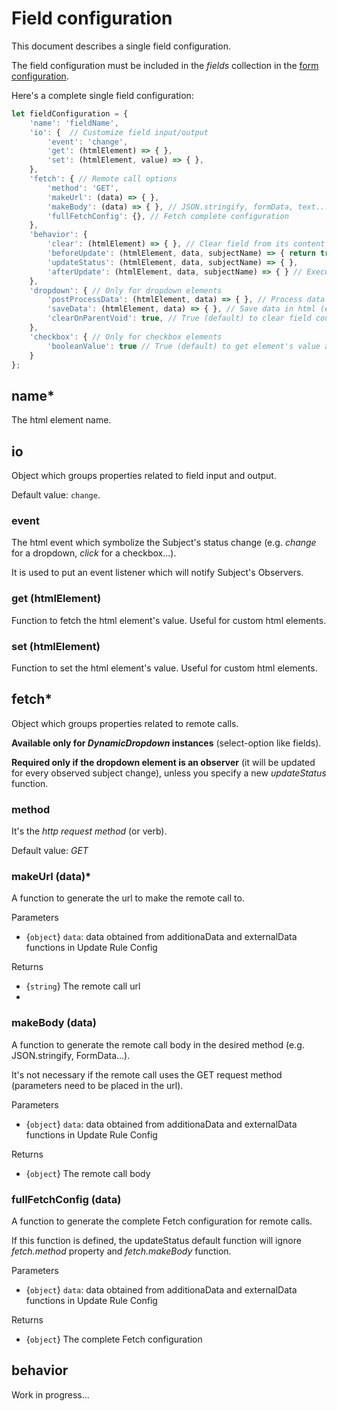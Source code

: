 # Field configuration
This document describes a single field configuration.

The field configuration must be included in the *fields* collection in the [form configuration](./form-configuration.md).

Here's a complete single field configuration:

```javascript
let fieldConfiguration = {
    'name': 'fieldName',
    'io': {  // Customize field input/output
        'event': 'change',
        'get': (htmlElement) => { },
        'set': (htmlElement, value) => { },
    },
    'fetch': { // Remote call options
        'method': 'GET',
        'makeUrl': (data) => { },
        'makeBody': (data) => { }, // JSON.stringify, formData, text...
        'fullFetchConfig': {}, // Fetch complete configuration
    },
    'behavior': {
        'clear': (htmlElement) => { }, // Clear field from its content
        'beforeUpdate': (htmlElement, data, subjectName) => { return true; }, // Executed before the remote call. Return false to block the update
        'updateStatus': (htmlElement, data, subjectName) => { },
        'afterUpdate': (htmlElement, data, subjectName) => { } // Executed after the remote call
    },
    'dropdown': { // Only for dropdown elements
        'postProcessData': (htmlElement, data) => { }, // Process data retrieved by remote call
        'saveData': (htmlElement, data) => { }, // Save data in html (es: <option value="value">'text'</option>)
        'clearOnParentVoid': true, // True (default) to clear field content when subject is void; false to trigger a remote call
    },
    'checkbox': { // Only for checkbox elements
        'booleanValue': true // True (default) to get element's value as boolean, based on the checked property; false to get the value property
    }
};
```

## name*
The html element name.

## io
Object which groups properties related to field input and output.

Default value: `change`.

### event
The html event which symbolize the Subject's status change (e.g. *change* for a dropdown, *click* for a checkbox...).

It is used to put an event listener which will notify Subject's Observers.

### get (htmlElement)
Function to fetch the html element's value. Useful for custom html elements.

### set (htmlElement)
Function to set the html element's value. Useful for custom html elements.

## fetch*
Object which groups properties related to remote calls.

**Available only for *DynamicDropdown* instances** (select-option like fields).

**Required only if the dropdown element is an observer** (it will be updated for every observed subject change), unless you specify a new *updateStatus* function.

### method
It's the *http request method* (or verb).

Default value: *GET*

### makeUrl (data)*
A function to generate the url to make the remote call to.

Parameters
- {`object`} `data`: data obtained from additionaData and externalData functions in Update Rule Config

Returns
- {`string`} The remote call url
-
### makeBody (data)
A function to generate the remote call body in the desired method (e.g. JSON.stringify, FormData...).

It's not necessary if the remote call uses the GET request method (parameters need to be placed in the url).

Parameters
- {`object`} `data`: data obtained from additionaData and externalData functions in Update Rule Config

Returns
- {`object`} The remote call body

### fullFetchConfig (data)
A function to generate the complete Fetch configuration for remote calls.

If this function is defined, the updateStatus default function will ignore *fetch.method* property and *fetch.makeBody* function.

Parameters
- {`object`} `data`: data obtained from additionaData and externalData functions in Update Rule Config

Returns
- {`object`} The complete Fetch configuration

## behavior
Work in progress...
<!-- ## ext [optional] -->
